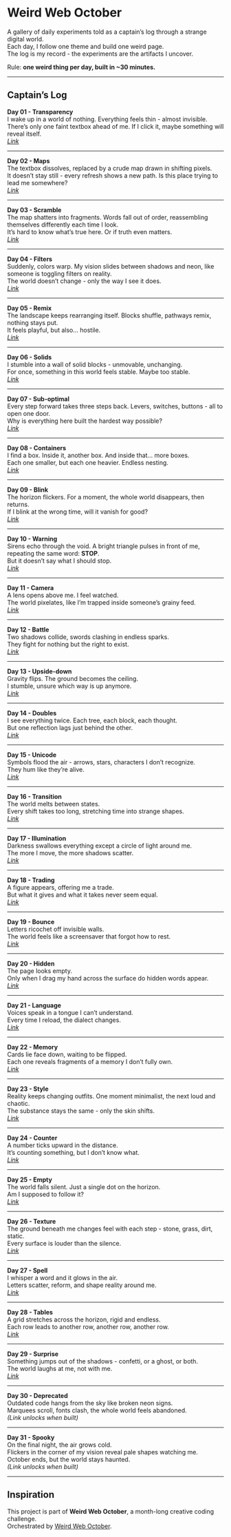 # Weird Web October

A gallery of daily experiments told as a captain’s log through a strange digital world.  
Each day, I follow one theme and build one weird page.  
The log is my record - the experiments are the artifacts I uncover.

Rule: **one weird thing per day, built in ~30 minutes.**

---

## Captain’s Log

**Day 01 - Transparency**  
I wake up in a world of nothing. Everything feels thin - almost invisible.  
There’s only one faint textbox ahead of me. If I click it, maybe something will reveal itself.  
_[Link](https://weird-weboctober.vercel.app/01-transparency/)_

---

**Day 02 - Maps**  
The textbox dissolves, replaced by a crude map drawn in shifting pixels.  
It doesn’t stay still - every refresh shows a new path. Is this place trying to lead me somewhere?  
_[Link](https://weird-weboctober.vercel.app/02-maps/)_

---

**Day 03 - Scramble**  
The map shatters into fragments. Words fall out of order, reassembling themselves differently each time I look.  
It’s hard to know what’s true here. Or if truth even matters.  
_[Link](https://weird-weboctober.vercel.app/03-scramble/)_

---

**Day 04 - Filters**  
Suddenly, colors warp. My vision slides between shadows and neon, like someone is toggling filters on reality.  
The world doesn’t change - only the way I see it does.  
_[Link](https://weird-weboctober.vercel.app/04-filters/)_

---

**Day 05 - Remix**  
The landscape keeps rearranging itself. Blocks shuffle, pathways remix, nothing stays put.  
It feels playful, but also… hostile.  
_[Link](https://weird-weboctober.vercel.app/05-remix/)_

---

**Day 06 - Solids**  
I stumble into a wall of solid blocks - unmovable, unchanging.  
For once, something in this world feels stable. Maybe too stable.  
_[Link](https://weird-weboctober.vercel.app/06-solids/)_

---

**Day 07 - Sub-optimal**  
Every step forward takes three steps back. Levers, switches, buttons - all to open one door.  
Why is everything here built the hardest way possible?  
_[Link](https://weird-weboctober.vercel.app/07-sub-optimal/)_

---

**Day 08 - Containers**  
I find a box. Inside it, another box. And inside that… more boxes.  
Each one smaller, but each one heavier. Endless nesting.  
_[Link](https://weird-weboctober.vercel.app/08-containers/)_

---

**Day 09 - Blink**  
The horizon flickers. For a moment, the whole world disappears, then returns.  
If I blink at the wrong time, will it vanish for good?  
_[Link](https://weird-weboctober.vercel.app/09-blink/)_

---

**Day 10 - Warning**  
Sirens echo through the void. A bright triangle pulses in front of me, repeating the same word: **STOP**.  
But it doesn’t say what I should stop.  
_[Link](https://weird-weboctober.vercel.app/10-warning/)_

---

**Day 11 - Camera**  
A lens opens above me. I feel watched.  
The world pixelates, like I’m trapped inside someone’s grainy feed.  
_[Link](https://weird-weboctober.vercel.app/11-camera/)_

---

**Day 12 - Battle**  
Two shadows collide, swords clashing in endless sparks.  
They fight for nothing but the right to exist.  
_[Link](https://weird-weboctober.vercel.app/12-battle/)_

---

**Day 13 - Upside-down**  
Gravity flips. The ground becomes the ceiling.  
I stumble, unsure which way is up anymore.  
_[Link](https://weird-weboctober.vercel.app/13-upside-down/)_

---

**Day 14 - Doubles**  
I see everything twice. Each tree, each block, each thought.  
But one reflection lags just behind the other.  
_[Link](https://weird-weboctober.vercel.app/14-doubles/)_

---

**Day 15 - Unicode**  
Symbols flood the air - arrows, stars, characters I don’t recognize.  
They hum like they’re alive.  
_[Link](https://weird-weboctober.vercel.app/15-unicode/)_

---

**Day 16 - Transition**  
The world melts between states.  
Every shift takes too long, stretching time into strange shapes.  
_[Link](https://weird-weboctober.vercel.app/16-transition/)_

---

**Day 17 - Illumination**  
Darkness swallows everything except a circle of light around me.  
The more I move, the more shadows scatter.  
_[Link](https://weird-weboctober.vercel.app/17-illumination/)_

---

**Day 18 - Trading**  
A figure appears, offering me a trade.  
But what it gives and what it takes never seem equal.  
_[Link](https://weird-weboctober.vercel.app/18-trading/)_

---

**Day 19 - Bounce**  
Letters ricochet off invisible walls.  
The world feels like a screensaver that forgot how to rest.  
_[Link](https://weird-weboctober.vercel.app/19-bounce/)_

---

**Day 20 - Hidden**  
The page looks empty.  
Only when I drag my hand across the surface do hidden words appear.  
_[Link](https://weird-weboctober.vercel.app/20-hidden/)_

---

**Day 21 - Language**  
Voices speak in a tongue I can’t understand.  
Every time I reload, the dialect changes.  
_[Link](https://weird-weboctober.vercel.app/21-language/)_

---

**Day 22 - Memory**  
Cards lie face down, waiting to be flipped.  
Each one reveals fragments of a memory I don’t fully own.  
_[Link](https://weird-weboctober.vercel.app/22-memory/)_

---

**Day 23 - Style**  
Reality keeps changing outfits. One moment minimalist, the next loud and chaotic.  
The substance stays the same - only the skin shifts.  
_[Link](https://weird-weboctober.vercel.app/23-style/)_

---

**Day 24 - Counter**  
A number ticks upward in the distance.  
It’s counting something, but I don’t know what.  
_[Link](https://weird-weboctober.vercel.app/24-counter/)_

---

**Day 25 - Empty**  
The world falls silent. Just a single dot on the horizon.  
Am I supposed to follow it?  
_[Link](https://weird-weboctober.vercel.app/25-empty/)_

---

**Day 26 - Texture**  
The ground beneath me changes feel with each step - stone, grass, dirt, static.  
Every surface is louder than the silence.  
_[Link](https://weird-weboctober.vercel.app/26-texture/)_

---

**Day 27 - Spell**  
I whisper a word and it glows in the air.  
Letters scatter, reform, and shape reality around me.  
_[Link](https://weird-weboctober.vercel.app/27-spell/)_

---

**Day 28 - Tables**  
A grid stretches across the horizon, rigid and endless.  
Each row leads to another row, another row, another row.  
_[Link](https://weird-weboctober.vercel.app/28-tables/)_

---

**Day 29 - Surprise**  
Something jumps out of the shadows - confetti, or a ghost, or both.  
The world laughs at me, not with me.  
_[Link](https://weird-weboctober.vercel.app/29-surprise/)_

---

**Day 30 - Deprecated**  
Outdated code hangs from the sky like broken neon signs.  
Marquees scroll, fonts clash, the whole world feels abandoned.  
_(Link unlocks when built)_

---

**Day 31 - Spooky**  
On the final night, the air grows cold.  
Flickers in the corner of my vision reveal pale shapes watching me.  
October ends, but the world stays haunted.  
_(Link unlocks when built)_

---

## Inspiration

This project is part of **Weird Web October**, a month-long creative coding challenge.  
Orchestrated by [Weird Web October](https://weirdweboctober.website/).
